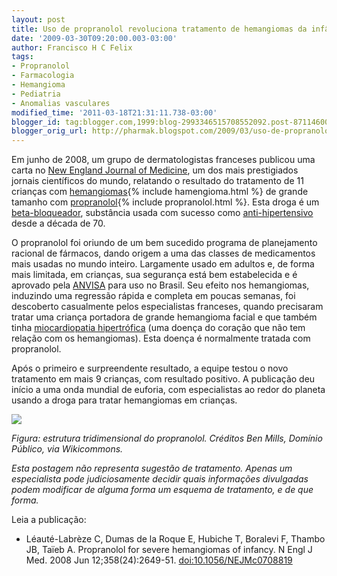 ```yaml
---
layout: post
title: Uso de propranolol revoluciona tratamento de hemangiomas da infância
date: '2009-03-30T09:20:00.003-03:00'
author: Francisco H C Felix
tags:
- Propranolol
- Farmacologia
- Hemangioma
- Pediatria
- Anomalias vasculares
modified_time: '2011-03-18T21:31:11.738-03:00'
blogger_id: tag:blogger.com,1999:blog-2993346515708552092.post-8711460085162191258
blogger_orig_url: http://pharmak.blogspot.com/2009/03/uso-de-propranolol-revoluciona.html
---
```


Em junho de 2008, um grupo de dermatologistas franceses publicou uma carta no
[New England Journal of Medicine](http://content.nejm.org/), um dos mais prestigiados jornais científicos do mundo, relatando o resultado do tratamento
de 11 crianças com [hemangiomas](http://www.hemangioma.com.br/){% include hamengioma.html %} de grande tamanho com [propranolol](http://pt.wikipedia.org/wiki/Propranolol){% include propranolol.html %}. Esta droga é um [beta-bloqueador](http://pt.wikipedia.org/wiki/Bloqueador_beta), substância
usada com sucesso como [anti-hipertensivo](http://pt.wikipedia.org/wiki/Anti-hipertensivo) desde a década de 70.

O propranolol foi oriundo de um bem sucedido programa de planejamento racional
de fármacos, dando origem a uma das classes de medicamentos
mais usadas no mundo inteiro. Largamente usado em adultos e, de forma mais limitada, em crianças, sua segurança está bem
estabelecida e é aprovado pela [ANVISA](http://www.anvisa.gov.br/) para uso no Brasil. Seu efeito nos hemangiomas, induzindo uma regressão rápida e completa
em poucas semanas, foi descoberto casualmente pelos especialistas franceses, quando precisaram tratar uma criança portadora de grande hemangioma facial e que também tinha [miocardiopatia hipertrófica](http://www.manualmerck.net/?url=/artigos/%3Fid%3D44%26cn%3D636)
(uma doença do coração que não tem relação com os hemangiomas). Esta doença é normalmente tratada com propranolol.

Após o primeiro e surpreendente resultado,
a equipe testou o novo tratamento em mais 9 crianças, com resultado positivo.
A publicação deu início a uma onda mundial de euforia, com especialistas ao redor do planeta usando a droga para tratar
hemangiomas em crianças.

![](https://upload.wikimedia.org/wikipedia/commons/a/af/Propranolol-from-xtal-3D-balls.png)

_Figura: estrutura tridimensional do propranolol. Créditos Ben Mills, Domínio Público, via Wikicommons._

_Esta postagem não representa sugestão de tratamento. Apenas um especialista pode judiciosamente decidir quais informações divulgadas podem modificar de alguma forma um esquema de tratamento, e de que forma._

Leia a publicação:
- Léauté-Labrèze C, Dumas de la Roque E, Hubiche T, Boralevi F, Thambo JB, Taïeb A. Propranolol for severe hemangiomas of infancy. N Engl J Med. 2008 Jun
12;358(24):2649-51. [doi:10.1056/NEJMc0708819](http://doi.org/10.1056/NEJMc0708819)
